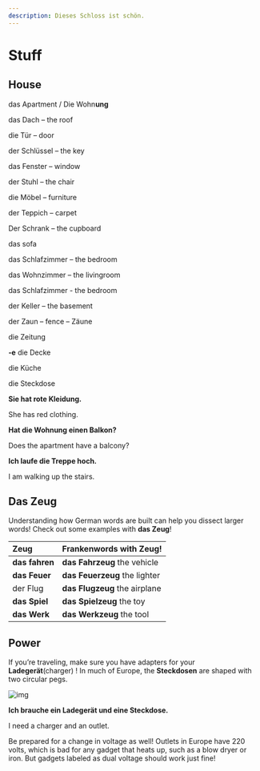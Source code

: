 ```yaml
---
description: Dieses Schloss ist schön.
---
```


# Stuff

## House

das Apartment / Die Wohn**ung**

das Dach – the roof

die Tür – door

der Schlüssel – the key

das Fenster – window

der Stuhl – the chair

die Möbel – furniture

der Teppich – carpet

Der Schrank – the cupboard

das sofa

das Schlafzimmer – the bedroom

das Wohnzimmer – the livingroom

das Schlafzimmer - the bedroom

der Keller – the basement

der Zaun – fence – Zäune

die Zeitung

**‑e** die Decke

die Küche

die Steckdose

**Sie hat rote Kleidung.**

She has red clothing.

**Hat die Wohnung einen Balkon?**

Does the apartment have a balcony?

**Ich laufe die Treppe hoch.**

I am walking up the stairs.

## Das Zeug

Understanding how German words are built can help you dissect larger words! Check out some examples with **das Zeug**!

| Zeug | Frankenwords with Zeug! |
| :--- | :--- |
| **das fahren** | **das Fahrzeug** the vehicle |
| **das Feuer** | **das Feuerzeug** the lighter |
| der Flug | **das Flugzeug** the airplane |
| **das Spiel** | **das Spielzeug** the toy |
| **das Werk** | **das Werkzeug** the tool |

## Power

If you’re traveling, make sure you have adapters for your **Ladegerät**\(charger\) ! In much of Europe, the **Steckdosen** are shaped with two circular pegs.

![img](https://d1btvuu4dwu627.cloudfront.net/0aee74d9667a0d5f596cd1cfd2872345/636999666e42a60ec52b738856ead0aa/images/7f6234bec4684ca6b51fa3336536b679.svg)

**Ich brauche ein Ladegerät und eine Steckdose.**

I need a charger and an outlet.

Be prepared for a change in voltage as well! Outlets in Europe have 220 volts, which is bad for any gadget that heats up, such as a blow dryer or iron. But gadgets labeled as dual voltage should work just fine!

